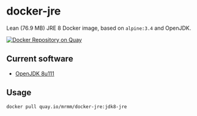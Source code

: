 # docker-jre

Lean (76.9 MB) JRE 8 Docker image, based on `alpine:3.4` and OpenJDK.

[![Docker Repository on Quay](https://quay.io/repository/mrmm/docker-jre/status "Docker Repository on Quay")](https://quay.io/repository/mrmm/docker-jre)


## Current software

* [OpenJDK 8u111](http://openjdk.java.net/projects/jdk8u/releases/8u111.html)

## Usage

```
docker pull quay.io/mrmm/docker-jre:jdk8-jre
```
